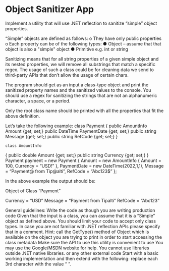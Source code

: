 # Object Sanitizer App
Implement a utility that will use .NET reflection to sanitize “simple” object properties.

“Simple” objects are defined as follows: 
o They have only public properties 
o Each property can be of the following types: 
● Object – assume that that object is also a "simple" object 
● Primitive e.g. int or string

Sanitizing means that for all string properties of a given simple object and its nested properties, we will remove all substrings that match a specific regex. The usage of such a class could be for cleaning data we send to third-party APIs that don’t allow the usage of certain chars.

The program should get as an input a class-type object and print the sanitized property names and the sanitized values to the console.
You should use a regex for sanitizing the strings that are not an alphanumeric character, a space, or a period. 

Only the root class name should be printed with all the properties that fit the above definition.

Let’s take the following example:
class Payment
{ 
public AmountInfo Amount {get; set;} 
public DateTime PaymentDate {get; set;} 
public string Message {get; set;} 
public string RefCode {get; set;} 
} 

	class AmountInfo
{ 
public double Amount {get; set;} 
public string Currency {get; set;} 
	  }
Payment payment = new Payment
{
	Amount = new AmountInfo { Amount = 100, Currency = “USD!” },
	PaymentDate = new DateTime(2022,1,1),
	Message = “Payment@ from Tip@alti”,
	RefCode = “Abc123$”
};


In the above example the output should be:


Object of Class “Payment” 

Currency = “USD”
Message  = “Payment from Tipalti”
RefCode = “Abc123”

General guidelines: 
Write the code as though you are writing production code 
Given that the input is a class, you can assume that it is a “Simple” object as defined above.
You should limit your code to accept only class types.
 In case you are not familiar with .NET reflection APIs please specify that in a comment. Hint: call the GetType() method of Object which is available on the object you are trying to print in order to start accessing the class metadata 
Make sure the API to use this utility is convenient to use
You may use the Google/MSDN website for help. You cannot use libraries outside .NET native libraries. or any other external code
Start with a basic working implementation and then extend with the following: replace each 3rd character with the value “ ”.
